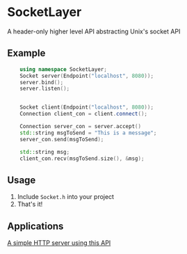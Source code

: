 # SocketLayer

A header-only higher level API abstracting Unix's socket API

## Example
```cpp
    using namespace SocketLayer;
    Socket server(Endpoint("localhost", 8080));
    server.bind();
    server.listen();


    Socket client(Endpoint("localhost", 8080));
    Connection client_con = client.connect();

    Connection server_con = server.accept()
    std::string msgToSend = "This is a message";
    server_con.send(msgToSend);

    std::string msg;
    client_con.recv(msgToSend.size(), &msg);
```

## Usage

1. Include `Socket.h` into your project
2. That's it!

## Applications

[A simple HTTP server using this API](https://github.com/EvanKaraf/SocketLayer/tree/master/applications/http_server)